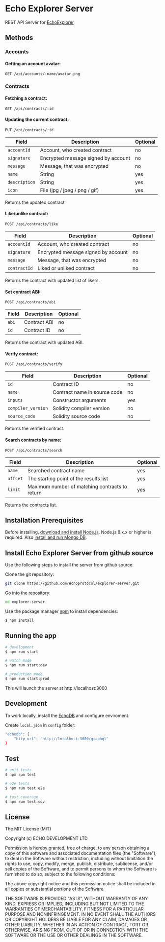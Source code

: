 # Echo Explorer Server

REST API Server for [EchoExplorer](https://github.com/echoprotocol/explorer.git)

## Methods

### Accounts

#### Getting an account avatar:

    GET /api/accounts/:name/avatar.png


### Contracts

#### Fetching a contract:

    GET /api/contracts/:id

#### Updating the current contract:

    PUT /api/contracts/:id

| Field              | Description                                                       | Optional   |
| ------------------ | ----------------------------------------------------------------- | ---------- |
| `accountId`        | Account, who created contract                                     | no         |
| `signature`        | Encrypted message signed by account                               | no         |
| `message`          | Message, that was encrypted                                       | no         |
| `name`             | String                                                            | yes        |
| `description`      | String                                                            | yes        |
| `icon`             | File (jpg / jpeg / png / gif)                                     | yes        |

Returns the updated contract.

#### Like/unlike contract:

    POST /api/contracts/like

| Field              | Description                                                       | Optional   |
| ------------------ | ----------------------------------------------------------------- | ---------- |
| `accountId`        | Account, who created contract                                     | no         |
| `signature`        | Encrypted message signed by account                               | no         |
| `message`          | Message, that was encrypted                                       | no         |
| `contractId`       | Liked or unliked contract                                         | no         |

Returns the contract with updated list of likers.

#### Set contract ABI:

    POST /api/contracts/abi

| Field              | Description                                                       | Optional   |
| ------------------ | ----------------------------------------------------------------- | ---------- |
| `abi`              | Contract ABI                                                      | no         |
| `id`               | Contract ID                                                       | no         |

Returns the contract with updated ABI.

#### Verify contract:

    POST /api/contracts/verify

| Field              | Description                                                       | Optional   |
| ------------------ | ----------------------------------------------------------------- | ---------- |
| `id`               | Contract ID                                                       | no         |
| `name`             | Contract name in source code                                      | no         |
| `inputs`           | Constructor arguments                                             | yes        |
| `compiler_version` | Solidity compiler version                                         | no         |
| `source_code`      | Solidity source code                                              | no         |

Returns the verified contract.

#### Search contracts by name:

    POST /api/contracts/search

| Field              | Description                                                       | Optional   |
| ------------------ | ----------------------------------------------------------------- | ---------- |
| `name`             | Searched contract name                                            | yes        |
| `offset`           | The starting point of the results list                            | yes        |
| `limit`            | Maximum number of matching contracts to return                    | yes        |

Returns the contracts list.

## Installation Prerequisites

Before installing, [download and install Node.js](https://nodejs.org/en/download/).
Node.js 8.x.x or higher is required.
Also [install and run Mongo DB](https://docs.mongodb.com/manual/installation/).

## Install Echo Explorer Server from github source

Use the following steps to install the server from github source:

Clone the git repository:

```bash
git clone https://github.com/echoprotocol/explorer-server.git
```

Go into the repository:

```bash
cd explorer-server
```

Use the package manager [npm](https://www.npmjs.com/) to install dependencies:

```bash
$ npm install
```

## Running the app

```bash
# development
$ npm run start

# watch mode
$ npm run start:dev

# production mode
$ npm run start:prod
```

This will launch the server at http://localhost:3000

## Development

To work locally, install the [EchoDB](https://github.com/echoprotocol/echodb.git) and configure enviroment.

Create `local.json` in `config` folder:

```bash
"echodb": {
    "http_url": "http://localhost:3000/graphql"
}
```

## Test

```bash
# unit tests
$ npm run test

# e2e tests
$ npm run test:e2e

# test coverage
$ npm run test:cov
```

## License

The MIT License (MIT)

Copyright (c) ECHO DEVELOPMENT LTD

Permission is hereby granted, free of charge, to any person obtaining a copy of
this software and associated documentation files (the "Software"), to deal in
the Software without restriction, including without limitation the rights to
use, copy, modify, merge, publish, distribute, sublicense, and/or sell copies of
the Software, and to permit persons to whom the Software is furnished to do so,
subject to the following conditions:

The above copyright notice and this permission notice shall be included in all
copies or substantial portions of the Software.

THE SOFTWARE IS PROVIDED "AS IS", WITHOUT WARRANTY OF ANY KIND, EXPRESS OR
IMPLIED, INCLUDING BUT NOT LIMITED TO THE WARRANTIES OF MERCHANTABILITY, FITNESS
FOR A PARTICULAR PURPOSE AND NONINFRINGEMENT. IN NO EVENT SHALL THE AUTHORS OR
COPYRIGHT HOLDERS BE LIABLE FOR ANY CLAIM, DAMAGES OR OTHER LIABILITY, WHETHER
IN AN ACTION OF CONTRACT, TORT OR OTHERWISE, ARISING FROM, OUT OF OR IN
CONNECTION WITH THE SOFTWARE OR THE USE OR OTHER DEALINGS IN THE SOFTWARE.
